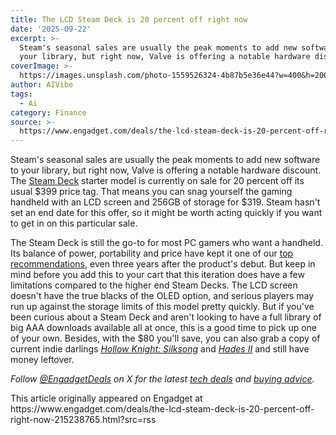 ```yaml
---
title: The LCD Steam Deck is 20 percent off right now
date: '2025-09-22'
excerpt: >-
  Steam's seasonal sales are usually the peak moments to add new software to
  your library, but right now, Valve is offering a notable hardware discount....
coverImage: >-
  https://images.unsplash.com/photo-1559526324-4b87b5e36e44?w=400&h=200&fit=crop&auto=format
author: AIVibe
tags:
  - Ai
category: Finance
source: >-
  https://www.engadget.com/deals/the-lcd-steam-deck-is-20-percent-off-right-now-215238765.html?src=rss
---
```

<p>Steam's seasonal sales are usually the peak moments to add new software to your library, but right now, Valve is offering a notable hardware discount. The <a data-i13n="cpos:1;pos:1" href="https://store.steampowered.com/steamdeck"><ins>Steam Deck</ins></a> starter model is currently on sale for 20 percent off its usual $399 price tag. That means you can snag yourself the gaming handheld with an LCD screen and 256GB of storage for $319. Steam hasn't set an end date for this offer, so it might be worth acting quickly if you want to get in on this particular sale.</p> 
<p> <core-commerce id="6277a799111a4745aeea62557ac42674" data-type="product-list" data-original-url="https://store.steampowered.com/steamdeck"></core-commerce></p> 
<p>The Steam Deck is still the go-to for most PC gamers who want a handheld. Its balance of power, portability and price have kept it one of our <a data-i13n="elm:context_link;elmt:doNotAffiliate;cpos:2;pos:1" class="no-affiliate-link" href="https://www.engadget.com/gaming/best-handheld-gaming-system-140018863.html"><ins>top recommendations</ins></a>, even three years after the product's debut. But keep in mind before you add this to your cart that this iteration does have a few limitations compared to the higher end Steam Decks. The LCD screen doesn't have the true blacks of the OLED option, and serious players may run up against the storage limits of this model pretty quickly. But if you've been curious about a Steam Deck and aren't looking to have a full library of big AAA downloads available all at once, this is a good time to pick up one of your own. Besides, with the $80 you'll save, you can also grab a copy of current indie darlings <a data-i13n="elm:context_link;elmt:doNotAffiliate;cpos:3;pos:1" class="no-affiliate-link" href="https://www.engadget.com/gaming/hollow-knight-silksong-costs-5-more-than-the-original-120005386.html"><em><ins>Hollow Knight: Silksong</ins></em></a> and <a data-i13n="elm:context_link;elmt:doNotAffiliate;cpos:4;pos:1" class="no-affiliate-link" href="https://www.engadget.com/gaming/hades-ii-is-coming-to-switch-and-switch-2-on-september-25-133511122.html"><em><ins>Hades II</ins></em></a> and still have money leftover.</p> <span id="end-legacy-contents"></span> 
<p><em>Follow </em><a data-i13n="cpos:5;pos:1" href="https://twitter.com/EngadgetDeals"><em>@EngadgetDeals</em></a><em> on X for the latest </em><a data-i13n="cpos:6;pos:1" href="https://www.engadget.com/deals/"><em>tech deals</em></a><em> and </em><a data-i13n="cpos:7;pos:1" href="https://www.engadget.com/best-tech/"><em>buying advice</em></a><em>.</em></p>This article originally appeared on Engadget at https://www.engadget.com/deals/the-lcd-steam-deck-is-20-percent-off-right-now-215238765.html?src=rss

